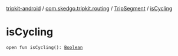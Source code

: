 [tripkit-android](../../index.md) / [com.skedgo.tripkit.routing](../index.md) / [TripSegment](index.md) / [isCycling](./is-cycling.md)

# isCycling

`open fun isCycling(): `[`Boolean`](https://kotlinlang.org/api/latest/jvm/stdlib/kotlin/-boolean/index.html)